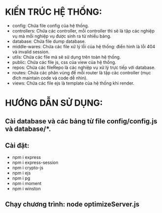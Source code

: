 # KIẾN TRÚC HỆ THỐNG:

+ config: Chứa file config của hệ thống.
+ controllers: Chứa các controller, mỗi controller thì sẽ là tập các nghiệp vụ mà mỗi nghiệp vụ được sinh ra từ nhiều bảng.
+ database: Chứa file dump database.
+ middle-wares: Chứa các file xử lý lỗi của hệ thống: điển hình là lỗi 404 và invalid session.
+ utils: Chứa các file mà sẽ sử dụng trên toàn hệ thống.
+ public: Chứa các file js, css của view của hệ thống.
+ repos: Chứa các fileRepo là các nghiệp vụ xử lý trực tiếp với database.
+ routes: Chứa các phân vùng để mỗi router là tập các controller (mục đích maintain code và code dễ nhìn).
+ views: Chứa các file ejs là template của hệ thống khi render.

# HƯỚNG DẪN SỬ DỤNG:

## Cài database và các bảng từ file config/config.js và database/*.

## Cài đặt:
+ npm i express
+ npm i express-session
+ npm i crypto-js
+ npm i ejs
+ npm i pg
+ npm i moment
+ npm i winston

## Chạy chương trình: node optimizeServer.js

